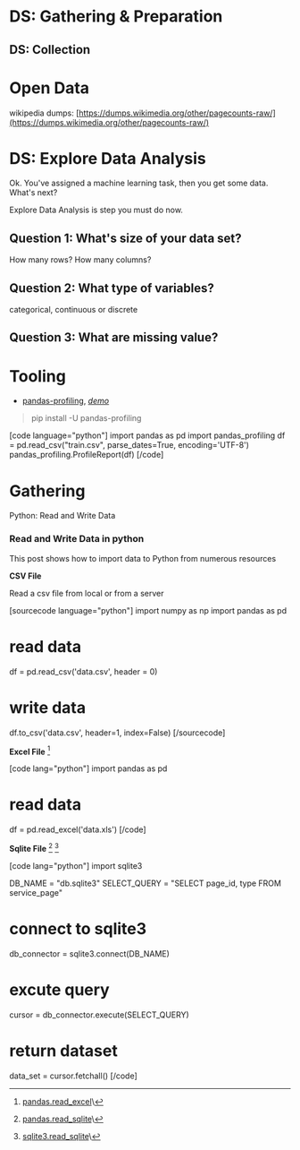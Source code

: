 # DS: Gathering & Preparation

## DS: Collection

# Open Data

wikipedia dumps: [https://dumps.wikimedia.org/other/pagecounts-raw/](https://dumps.wikimedia.org/other/pagecounts-raw/)

# DS: Explore Data Analysis

Ok. You've assigned a machine learning task, then you get some data. What's next?

Explore Data Analysis is step you must do now.

## Question 1: What's size of your data set?

How many rows? How many columns?

## Question 2: What type of variables?

categorical, continuous or discrete

## Question 3: What are missing value?


# Tooling

* [pandas-profiling](https://github.com/JosPolfliet/pandas-profiling), [*demo*](http://nbviewer.jupyter.org/github/JosPolfliet/pandas-profiling/blob/master/examples/meteorites.ipynb)

> pip install -U pandas-profiling

[code language="python"]
import pandas as pd
import pandas_profiling
df = pd.read_csv("train.csv", parse_dates=True, encoding='UTF-8')
pandas_profiling.ProfileReport(df)
[/code]

# Gathering

Python: Read and Write Data

### Read and Write Data in python

This post shows how to import data to Python from numerous resources

<strong>CSV File</strong>

Read a csv file from local or from a server

[sourcecode language="python"]
import numpy as np
import pandas as pd
# read data
df = pd.read_csv('data.csv', header = 0)
# write data
df.to_csv('data.csv', header=1, index=False)
[/sourcecode]

**Excel File** [^1]

[code lang="python"]
import pandas as pd
# read data
df = pd.read_excel('data.xls')
[/code]

**Sqlite File** [^2] [^3]

[code lang="python"]
import sqlite3

DB_NAME = "db.sqlite3"
SELECT_QUERY = "SELECT page_id, type FROM service_page"
# connect to sqlite3
db_connector = sqlite3.connect(DB_NAME)
# excute query
cursor = db_connector.execute(SELECT_QUERY)
# return dataset
data_set = cursor.fetchall()
[/code]

[^1]: [pandas.read_excel](http://pandas.pydata.org/pandas-docs/stable/generated/pandas.read_excel.html)\

[^2]: [pandas.read_sqlite](http://www.datacarpentry.org/python-ecology/08-working-with-sql)\

[^3]: [sqlite3.read_sqlite](http://www.tutorialspoint.com/sqlite/sqlite_python.htm)\

